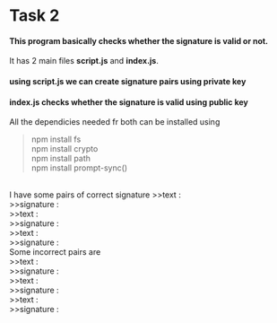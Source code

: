 # Task 2
#### This program basically checks whether the signature is valid or not.
It has 2 main files **script.js** and **index.js**. 
#### using script.js we can create signature pairs using private key
#### index.js checks whether the signature is valid using public key
All the dependicies needed fr both can be installed using
> npm install fs</br>
> npm install crypto</br>
> npm install path</br>
> npm install prompt-sync()</br>
</br>
I have some pairs of correct signature
>>text :</br>
>>signature :</br>
>>text :</br>
>>signature :</br>
>>text :</br>
>>signature :</br>
Some incorrect pairs are</br>
>>text :</br>
>>signature :</br>
>>text :</br>
>>signature :</br>
>>text :</br>
>>signature :</br>
